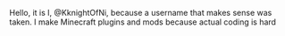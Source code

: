 Hello, it is I, @KknightOfNi, because a username that makes sense was taken.
I make Minecraft plugins and mods because actual coding is hard
